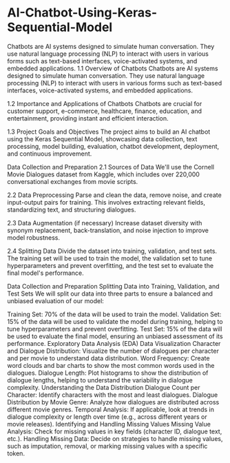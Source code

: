 # AI-Chatbot-Using-Keras-Sequential-Model
Chatbots are AI systems designed to simulate human conversation. They use natural language processing (NLP) to interact with users in various forms such as text-based interfaces, voice-activated systems, and embedded applications.
1.1 Overview of Chatbots
Chatbots are AI systems designed to simulate human conversation. They use natural language processing (NLP) to interact with users in various forms such as text-based interfaces, voice-activated systems, and embedded applications.

1.2 Importance and Applications of Chatbots
Chatbots are crucial for customer support, e-commerce, healthcare, finance, education, and entertainment, providing instant and efficient interaction.

1.3 Project Goals and Objectives
The project aims to build an AI chatbot using the Keras Sequential Model, showcasing data collection, text processing, model building, evaluation, chatbot development, deployment, and continuous improvement.

Data Collection and Preparation
2.1 Sources of Data
We'll use the Cornell Movie Dialogues dataset from Kaggle, which includes over 220,000 conversational exchanges from movie scripts.

2.2 Data Preprocessing
Parse and clean the data, remove noise, and create input-output pairs for training. This involves extracting relevant fields, standardizing text, and structuring dialogues.

2.3 Data Augmentation (if necessary)
Increase dataset diversity with synonym replacement, back-translation, and noise injection to improve model robustness.

2.4 Splitting Data
Divide the dataset into training, validation, and test sets. The training set will be used to train the model, the validation set to tune hyperparameters and prevent overfitting, and the test set to evaluate the final model's performance.

Data Collection and Preparation
Splitting Data into Training, Validation, and Test Sets
We will split our data into three parts to ensure a balanced and unbiased evaluation of our model:

Training Set: 70% of the data will be used to train the model.
Validation Set: 15% of the data will be used to validate the model during training, helping to tune hyperparameters and prevent overfitting.
Test Set: 15% of the data will be used to evaluate the final model, ensuring an unbiased assessment of its performance.
Exploratory Data Analysis (EDA)
Data Visualization
Character and Dialogue Distribution: Visualize the number of dialogues per character and per movie to understand data distribution.
Word Frequency: Create word clouds and bar charts to show the most common words used in the dialogues.
Dialogue Length: Plot histograms to show the distribution of dialogue lengths, helping to understand the variability in dialogue complexity.
Understanding the Data Distribution
Dialogue Count per Character: Identify characters with the most and least dialogues.
Dialogue Distribution by Movie Genre: Analyze how dialogues are distributed across different movie genres.
Temporal Analysis: If applicable, look at trends in dialogue complexity or length over time (e.g., across different years or movie releases).
Identifying and Handling Missing Values
Missing Value Analysis: Check for missing values in key fields (character ID, dialogue text, etc.).
Handling Missing Data: Decide on strategies to handle missing values, such as imputation, removal, or marking missing values with a specific token.
